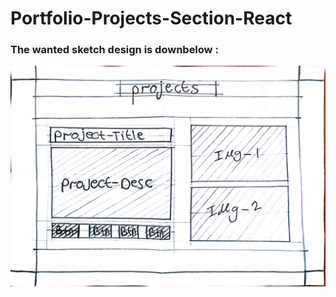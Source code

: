 # Portfolio-Projects-Section-React

### The wanted sketch design is downbelow : 
![Design preview for the First task](./ProjectsSectionDesign.jpg)
